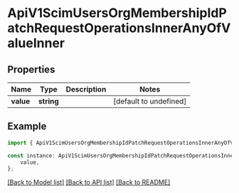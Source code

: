 # ApiV1ScimUsersOrgMembershipIdPatchRequestOperationsInnerAnyOfValueInner


## Properties

Name | Type | Description | Notes
------------ | ------------- | ------------- | -------------
**value** | **string** |  | [default to undefined]

## Example

```typescript
import { ApiV1ScimUsersOrgMembershipIdPatchRequestOperationsInnerAnyOfValueInner } from './api';

const instance: ApiV1ScimUsersOrgMembershipIdPatchRequestOperationsInnerAnyOfValueInner = {
    value,
};
```

[[Back to Model list]](../README.md#documentation-for-models) [[Back to API list]](../README.md#documentation-for-api-endpoints) [[Back to README]](../README.md)
